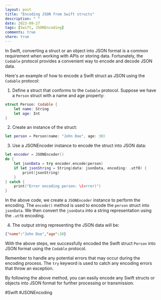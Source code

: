 ```yaml
---
layout: post
title: "Encoding JSON from Swift structs"
description: " "
date: 2023-09-27
tags: [Swift, JSONEncoding]
comments: true
share: true
---
```


In Swift, converting a struct or an object into JSON format is a common requirement when working with APIs or storing data. Fortunately, the `Codable` protocol provides a convenient way to encode and decode JSON data.

Here's an example of how to encode a Swift struct as JSON using the `Codable` protocol:

1. Define a struct that conforms to the `Codable` protocol. Suppose we have a `Person` struct with a name and age property:

```swift
struct Person: Codable {
    let name: String
    let age: Int
}
```

2. Create an instance of the struct:

```swift
let person = Person(name: "John Doe", age: 30)
```

3. Use a JSONEncoder instance to encode the struct into JSON data:

```swift
let encoder = JSONEncoder()
do {
    let jsonData = try encoder.encode(person)
    if let jsonString = String(data: jsonData, encoding: .utf8) {
        print(jsonString)
    }
} catch {
    print("Error encoding person: \(error)")
}
```

In the above code, we create a `JSONEncoder` instance to perform the encoding. The `encode()` method is used to encode the `person` struct into `jsonData`. We then convert the `jsonData` into a string representation using the `.utf8` encoding.

4. The output string representing the JSON data will be:

```json
{"name":"John Doe","age":30}
```

With the above steps, we successfully encoded the Swift struct `Person` into JSON format using the `Codable` protocol.

Remember to handle any potential errors that may occur during the encoding process. The `try` keyword is used to catch any encoding errors that throw an exception.

By following the above method, you can easily encode any Swift structs or objects into JSON format for further processing or transmission.

#Swift #JSONEncoding